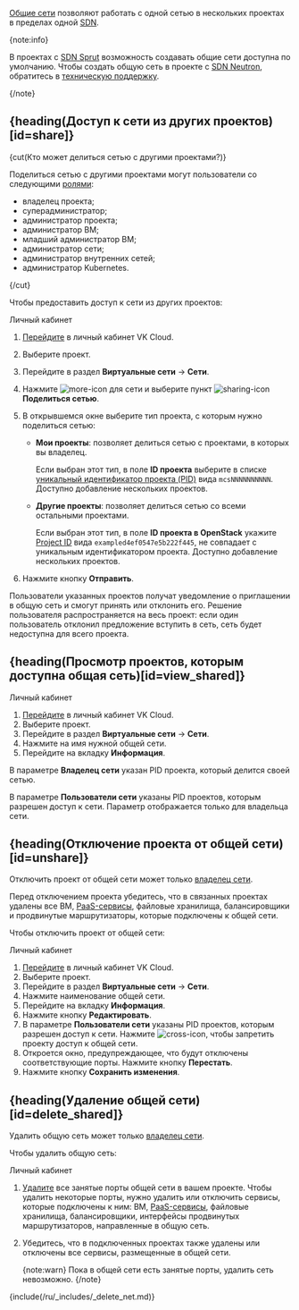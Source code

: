 
[Общие сети](../../concepts/net-types#shared_net) позволяют работать с одной сетью в нескольких проектах в пределах одной [SDN](../../concepts/sdn).

{note:info}

В проектах с [SDN Sprut](../../concepts/sdn#sprut) возможность создавать общие сети доступна по умолчанию. Чтобы создать общую сеть в проекте с [SDN Neutron](../../concepts/sdn#neutron), обратитесь в [техническую поддержку](/ru/contacts).

{/note}

## {heading(Доступ к сети из других проектов)[id=share]}

{cut(Кто может делиться сетью с другими проектами?)}

Поделиться сетью с другими проектами могут пользователи cо следующими [ролями](/ru/tools-for-using-services/account/concepts/rolesandpermissions):

- владелец проекта;
- суперадминистратор;
- администратор проекта;
- администратор ВМ;
- младший администратор ВМ;
- администратор сети;
- администратор внутренних сетей;
- администратор Kubernetes.

{/cut}

Чтобы предоставить доступ к сети из других проектов:

<tabs>
<tablist>
<tab>Личный кабинет</tab>
</tablist>
<tabpanel>

1. [Перейдите](https://cloud.vk.com/app/) в личный кабинет VK Cloud.
1. Выберите проект.
1. Перейдите в раздел **Виртуальные сети** → **Сети**.
1. Нажмите ![more-icon](/ru/assets/more-icon.svg "inline") для сети и выберите пункт ![sharing-icon](/ru/assets/sharing-icon.svg "inline") **Поделиться сетью**.
1. В открывшемся окне выберите тип проекта, с которым нужно поделиться сетью:

   - **Мои проекты**: позволяет делиться сетью с проектами, в которых вы владелец.

     Если выбран этот тип, в поле **ID проекта** выберите в списке [уникальный идентификатор проекта (PID)](/ru/tools-for-using-services/account/instructions/project-settings/manage#poluchenie_identifikatora_proekta) вида `mcsNNNNNNNNNN`. Доступно добавление нескольких проектов.

   - **Другие проекты**: позволяет делиться сетью со всеми остальными проектами.

     Если выбран этот тип, в поле **ID проекта в OpenStack** укажите [Project ID](https://cloud.vk.com/docs/tools-for-using-services/api/rest-api/endpoints#poluchenie_project_id) вида `exampled4ef0547e5b222f445`, не совпадает с уникальным идентификатором проекта. Доступно добавление нескольких проектов.
1. Нажмите кнопку **Отправить**.

</tabpanel>
</tabs>

Пользователи указанных проектов получат уведомление о приглашении в общую сеть и смогут принять или отклонить его. Решение пользователя распространяется на весь проект: если один пользователь отклонил предложение вступить в сеть, сеть будет недоступна для всего проекта.

## {heading(Просмотр проектов, которым доступна общая сеть)[id=view_shared]}

<tabs>
<tablist>
<tab>Личный кабинет</tab>
</tablist>
<tabpanel>

1. [Перейдите](https://cloud.vk.com/app/) в личный кабинет VK Cloud.
1. Выберите проект.
1. Перейдите в раздел **Виртуальные сети** → **Сети**.
1. Нажмите на имя нужной общей сети.
1. Перейдите на вкладку **Информация**.

В параметре **Владелец сети** указан PID проекта, который делится своей сетью.

В параметре **Пользователи сети** указаны PID проектов, которым разрешен доступ к сети. Параметр отображается только для владельца сети.

</tabpanel>
</tabs>

## {heading(Отключение проекта от общей сети)[id=unshare]}

Отключить проект от общей сети может только [владелец сети](../../concepts/net-types#shared_net).

Перед отключением проекта убедитесь, что в связанных проектах удалены все ВМ, [PaaS-сервисы](/ru/intro/start/concepts/architecture), файловые хранилища, балансировщики и продвинутые маршрутизаторы, которые подключены к общей сети.

Чтобы отключить проект от общей сети:

<tabs>
<tablist>
<tab>Личный кабинет</tab>
</tablist>
<tabpanel>

1. [Перейдите](https://cloud.vk.com/app/) в личный кабинет VK Cloud.
1. Выберите проект.
1. Перейдите в раздел **Виртуальные сети** → **Сети**.
1. Нажмите наименование общей сети.
1. Перейдите на вкладку **Информация**.
1. Нажмите кнопку **Редактировать**.
1. В параметре **Пользователи сети** указаны PID проектов, которым разрешен доступ к сети. Нажмите ![cross-icon](/ru/assets/cross-icon.svg "inline"), чтобы запретить проекту доступ к общей сети.
1. Откроется окно, предупреждающее, что будут отключены соответствующие порты. Нажмите кнопку **Перестать**.
1. Нажмите кнопку **Сохранить изменения**.

</tabpanel>
</tabs>

## {heading(Удаление общей сети)[id=delete_shared]}

Удалить общую сеть может только [владелец сети](../../concepts/net-types#shared_net).

Чтобы удалить общую сеть:

<tabs>
<tablist>
<tab>Личный кабинет</tab>
</tablist>
<tabpanel>

1. [Удалите](../ports#udalenie_porta) все занятые порты общей сети в вашем проекте. Чтобы удалить некоторые порты, нужно удалить или отключить сервисы, которые подключены к ним: ВМ, [PaaS-сервисы](/ru/intro/start/concepts/architecture), файловые хранилища, балансировщики, интерфейсы продвинутых маршрутизаторов, направленные в общую сеть.
1. Убедитесь, что в подключенных проектах также удалены или отключены все сервисы, размещенные в общей сети.

   {note:warn}
   Пока в общей сети есть занятые порты, удалить сеть невозможно.
   {/note}

{include(/ru/_includes/_delete_net.md)}

</tabpanel>
</tabs>
